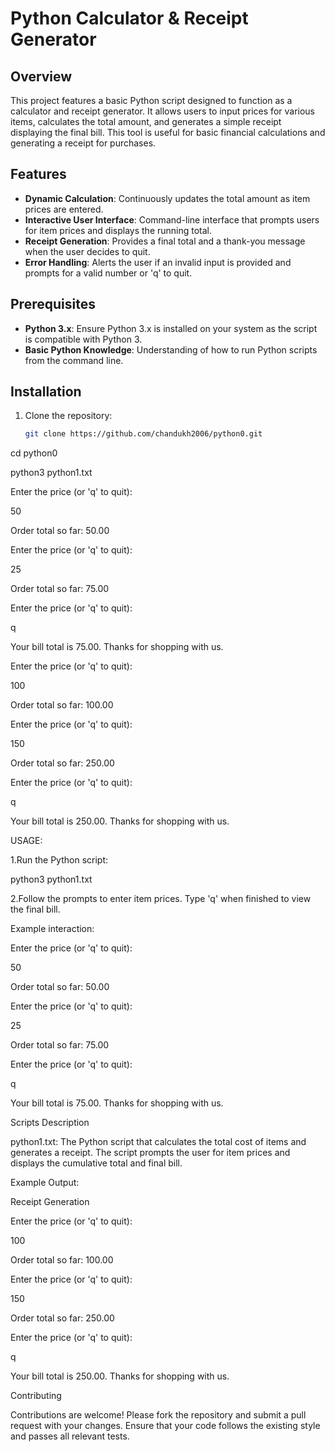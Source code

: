 # Python Calculator & Receipt Generator

## Overview

This project features a basic Python script designed to function as a calculator and receipt generator. It allows users to input prices for various items, calculates the total amount, and generates a simple receipt displaying the final bill. This tool is useful for basic financial calculations and generating a receipt for purchases.

## Features

- **Dynamic Calculation**: Continuously updates the total amount as item prices are entered.
- **Interactive User Interface**: Command-line interface that prompts users for item prices and displays the running total.
- **Receipt Generation**: Provides a final total and a thank-you message when the user decides to quit.
- **Error Handling**: Alerts the user if an invalid input is provided and prompts for a valid number or 'q' to quit.

## Prerequisites

- **Python 3.x**: Ensure Python 3.x is installed on your system as the script is compatible with Python 3.
- **Basic Python Knowledge**: Understanding of how to run Python scripts from the command line.

## Installation

1. Clone the repository:
   ```bash
   git clone https://github.com/chandukh2006/python0.git
   
cd python0

python3 python1.txt

Enter the price (or 'q' to quit):

50

Order total so far: 50.00

Enter the price (or 'q' to quit):

25

Order total so far: 75.00

Enter the price (or 'q' to quit):

q

Your bill total is 75.00. Thanks for shopping with us.

Enter the price (or 'q' to quit):

100

Order total so far: 100.00

Enter the price (or 'q' to quit):

150

Order total so far: 250.00

Enter the price (or 'q' to quit):

q

Your bill total is 250.00. Thanks for shopping with us.

USAGE:

1.Run the Python script:

python3 python1.txt

2.Follow the prompts to enter item prices. Type 'q' when finished to view the final bill.

Example interaction:

Enter the price (or 'q' to quit):

50

Order total so far: 50.00

Enter the price (or 'q' to quit):

25

Order total so far: 75.00

Enter the price (or 'q' to quit):

q

Your bill total is 75.00. Thanks for shopping with us.

Scripts Description

python1.txt: The Python script that calculates the total cost of items and generates a receipt. The script prompts the user for item prices and displays the cumulative total and final bill.


Example Output:

Receipt Generation

Enter the price (or 'q' to quit):

100

Order total so far: 100.00

Enter the price (or 'q' to quit):

150

Order total so far: 250.00

Enter the price (or 'q' to quit):

q

Your bill total is 250.00. Thanks for shopping with us.

Contributing

Contributions are welcome! Please fork the repository and submit a pull request with your changes. Ensure that your code follows the existing style and passes all relevant tests.
